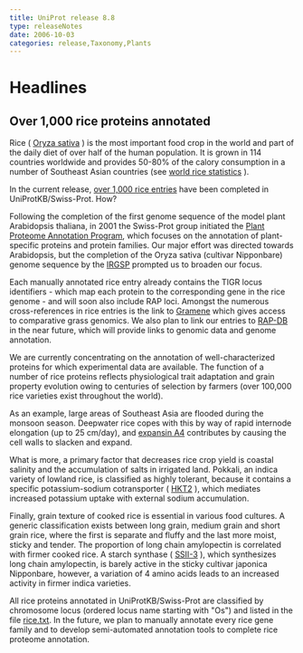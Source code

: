 ```yaml
---
title: UniProt release 8.8
type: releaseNotes
date: 2006-10-03
categories: release,Taxonomy,Plants
---
```


# Headlines

## Over 1,000 rice proteins annotated

Rice ( [Oryza sativa](http://www.uniprot.org/taxonomy/4530) ) is the most important food crop in the world and part of the daily diet of over half of the human population. It is grown in 114 countries worldwide and provides 50-80% of the calory consumption in a number of Southeast Asian countries (see [world rice statistics](http://www.irri.org/science/ricestat/) ).

In the current release, [over 1,000 rice entries](http://www.uniprot.org/uniprotkb?query=taxonomy_id:4530+reviewed:true) have been completed in UniProtKB/Swiss-Prot. How?

Following the completion of the first genome sequence of the model plant Arabidopsis thaliana, in 2001 the Swiss-Prot group initiated the [Plant Proteome Annotation Program](http://www.expasy.org/sprot/ppap/), which focuses on the annotation of plant-specific proteins and protein families. Our major effort was directed towards Arabidopsis, but the completion of the Oryza sativa (cultivar Nipponbare) genome sequence by the [IRGSP](http://rgp.dna.affrc.go.jp/IRGSP/) prompted us to broaden our focus.

Each manually annotated rice entry already contains the TIGR locus identifiers - which map each protein to the corresponding gene in the rice genome - and will soon also include RAP loci. Amongst the numerous cross-references in rice entries is the link to [Gramene](http://www.gramene.org/) which gives access to comparative grass genomics. We also plan to link our entries to [RAP-DB](http://rapdb.lab.nig.ac.jp/) in the near future, which will provide links to genomic data and genome annotation.

We are currently concentrating on the annotation of well-characterized proteins for which experimental data are available. The function of a number of rice proteins reflects physiological trait adaptation and grain property evolution owing to centuries of selection by farmers (over 100,000 rice varieties exist throughout the world).

As an example, large areas of Southeast Asia are flooded during the monsoon season. Deepwater rice copes with this by way of rapid internode elongation (up to 25 cm/day), and [expansin A4](http://www.uniprot.org/uniprotkb/P93442) contributes by causing the cell walls to slacken and expand.

What is more, a primary factor that decreases rice crop yield is coastal salinity and the accumulation of salts in irrigated land. Pokkali, an indica variety of lowland rice, is classified as highly tolerant, because it contains a specific potassium-sodium cotransporter ( [HKT2](http://www.uniprot.org/uniprotkb/Q93XI5) ), which mediates increased potassium uptake with external sodium accumulation.

Finally, grain texture of cooked rice is essential in various food cultures. A generic classification exists between long grain, medium grain and short grain rice, where the first is separate and fluffy and the last more moist, sticky and tender. The proportion of long chain amylopectin is correlated with firmer cooked rice. A starch synthase ( [SSII-3](http://www.uniprot.org/uniprotkb/Q5DWW9) ), which synthesizes long chain amylopectin, is barely active in the sticky cultivar japonica Nipponbare, however, a variation of 4 amino acids leads to an increased activity in firmer indica varieties.

All rice proteins annotated in UniProtKB/Swiss-Prot are classified by chromosome locus (ordered locus name starting with "Os") and listed in the file [rice.txt](https://ftp.uniprot.org/pub/databases/uniprot/current_release/knowledgebase/complete/docs/rice). In the future, we plan to manually annotate every rice gene family and to develop semi-automated annotation tools to complete rice proteome annotation.
